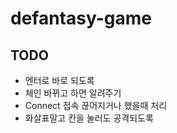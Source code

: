 # defantasy-game

## TODO
- 엔터로 바로 되도록
- 체인 바뀌고 하면 알려주기
- Connect 접속 끊어지거나 했을때 처리
- 화살표말고 칸을 눌러도 공격되도록
